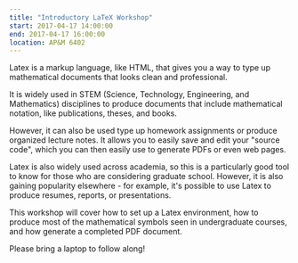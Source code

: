 ```yaml
---
title: "Introductory LaTeX Workshop"
start: 2017-04-17 14:00:00
end: 2017-04-17 16:00:00
location: AP&M 6402
---
```


Latex is a markup language, like HTML, that gives you a way to type up
mathematical documents that looks clean and professional.

It is widely used in STEM (Science, Technology, Engineering, and
Mathematics) disciplines to produce documents that include
mathematical notation, like publications, theses, and books.

However, it can also be used type up homework assignments or produce
organized lecture notes. It allows you to easily save and edit your
"source code", which you can then easily use to generate PDFs or even
web pages.

Latex is also widely used across academia, so this is a particularly
good tool to know for those who are considering graduate school.
However, it is also gaining popularity elsewhere - for example, it's
possible to use Latex to produce resumes, reports, or presentations.

This workshop will cover how to set up a Latex environment, how to
produce most of the mathematical symbols seen in undergraduate
courses, and how generate a completed PDF document.

Please bring a laptop to follow along!
